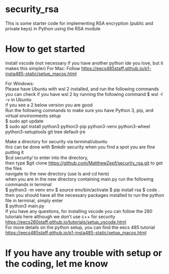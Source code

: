 # security_rsa
This is some starter code for implementing RSA encryption (public and private keys) in Python using the RSA module

# How to get started
install vscode (not necessary if you have another python ide you love, but it makes this simpler) <be>
For Mac: Follow https://eecs485staff.github.io/p1-insta485-static/setup_macos.html  

For Windows:  
Please have Ubuntu with wsl 2 installed, and run the following commands  
you can check if you have wsl 2 by running the following command $ wsl -l -v in Ubuntu  
if you see a 2 below version you are good  
Run the following commands to make sure you have Python 3, pip, and virtual environments setup  
$ sudo apt update  
$ sudo apt install python3 python3-pip python3-venv python3-wheel python3-setuptools git tree default-jre  

Make a directory for security via terminal/ubuntu  
this can be done with $mkdir security when you find a spot you are fine putting it  
$cd security/ to enter into the directory,  
then type $git clone https://github.com/MatthewZepf/security_rsa.git to get the files  
navigate to the new directory (use ls and cd here)  
when you are in the new directory containing main.py run the following commands in terminal  
$ python3 -m venv env
$ source env/bin/activate
$ pip install rsa
$ code . 
then you should have all the necessary packages installed 
to run the python file in terminal, simply enter  
$ python3 main.py  
If you have any questions, for installing vscode you can follow the 280 tutorials here although we don't use c++ for security
https://eecs280staff.github.io/tutorials/setup_vscode.html  
For more details on the python setup, you can find the eecs 485 tutorial https://eecs485staff.github.io/p1-insta485-static/setup_macos.html  
<h1> If you have any trouble with setup or the coding, let me know </h1>

